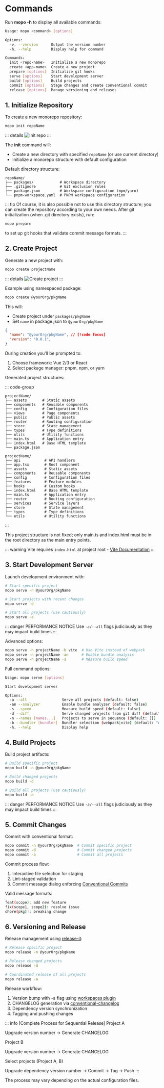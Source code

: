 # Commands

Run **mopo -h** to display all available commands:

```bash
Usage: mopo <command> [options]

Options:
  -v, --version      Output the version number
  -h, --help         Display help for command

Commands:
  init <repo-name>   Initialize a new monorepo
  create <app-name>  Create a new project
  prepare [options]  Initialize git hooks
  serve [options]    Start development server
  build [options]    Build projects
  commit [options]   Stage changes and create conventional commit
  release [options]  Manage versioning and releases
```

## 1. Initialize Repository

To create a new monorepo repository:

```bash
mopo init repoName
```

::: details
![Init repo](/init.gif)
:::

The **init** command will:
- Create a new directory with specified `repoName` (or use current directory)
- Initialize a monorepo structure with default configuration

Default directory structure:
```
repoName/
├── packages/            # Workspace directory
├── .gitignore           # Git exclusion rules
├── package.json         # Workspace configuration (npm/yarn)
└── pnpm-workspace.yaml  # PNPM workspace configuration
```

::: tip
Of course, it is also possible not to use this directory structure; you can create the repository according to your own needs.
After git initialization (when .git directory exists), run:
```bash
mopo prepare
```
to set up git hooks that validate commit message formats.
:::

## 2. Create Project

Generate a new project with:

```bash
mopo create projectName
```

::: details
![Create project](/create.gif)
:::

Example using namespaced package:
```bash
mopo create @yourOrg/pkgName
```
This will:
- Create project under `packages/pkgName`
- Set `name` in package.json to `@yourOrg/pkgName`

```json [package.json]
{
  "name": "@yourOrg/pkgName", // [!code focus]
  "version": "0.0.1",
}
```

During creation you'll be prompted to:
1. Choose framework: Vue 2/3 or React
2. Select package manager: pnpm, npm, or yarn

Generated project structures:

::: code-group
``` [Vue 2/3]
projectName/
├── assets       # Static assets
├── components   # Reusable components
├── config       # Configuration files
├── views        # Page components
├── public       # Public assets
├── router       # Routing configuration
├── store        # State management
├── types        # Type definitions
├── utils        # Utility functions
├── main.ts      # Application entry
├── index.html   # Base HTML template
└── package.json
```
``` [React]
projectName/
├── api           # API handlers
├── app.tsx       # Root component
├── assets        # Static assets
├── components    # Reusable components
├── config        # Configuration files
├── features      # Feature modules
├── hooks         # Custom hooks
├── index.html    # Base HTML template
├── main.ts       # Application entry
├── router        # Routing configuration
├── services      # Service layers
├── store         # State management
├── types         # Type definitions
└── utils         # Utility functions
```
:::

This project structure is not fixed; only main.ts and index.html must be in the root directory as the main entry points.

::: warning
Vite requires `index.html` at project root - [Vite Documentation](https://vite.dev/guide/#index-html-and-project-root)
:::

## 3. Start Development Server

Launch development environment with:

```bash
# Start specific project
mopo serve -n @yourOrg/pkgName

# Start projects with recent changes
mopo serve -d

# Start all projects (use cautiously)
mopo serve -a
```
::: danger PERFORMANCE NOTICE
Use `-a/--all` flags judiciously as they may impact build times
:::

Advanced options:
```bash
mopo serve -n projectName -b vite  # Use Vite instead of webpack
mopo serve -n projectName -an      # Enable bundle analysis
mopo serve -n projectName -s       # Measure build speed
```

Full command options:
```bash
Usage: mopo serve [options]

Start development server

Options:
  -a --all                Serve all projects (default: false)
  -an --analyzer          Enable bundle analyzer (default: false)
  -s --speed              Measure build speed (default: false)
  -d --diff               Serve changed projects from git diff (default: false)
  -n --names [names...]   Projects to serve in sequence (default: [])
  -b --bundler [bundler]  Bundler selection (webpack|vite) (default: "webpack")
  -h, --help              Display help
```

## 4. Build Projects

Build project artifacts:

```bash
# Build specific project
mopo build -n @yourOrg/pkgName

# Build changed projects
mopo build -d

# Build all projects (use cautiously)
mopo build -a
```
::: danger PERFORMANCE NOTICE
Use `-a/--all` flags judiciously as they may impact build times
:::
## 5. Commit Changes

Commit with conventional format:

```bash
mopo commit -n @yourOrg/pkgName  # Commit specific project
mopo commit -d                   # Commit changed projects
mopo commit -a                   # Commit all projects
```

Commit process flow:
1. Interactive file selection for staging
2. Lint-staged validation
3. Commit message dialog enforcing [Conventional Commits](https://www.conventionalcommits.org/)

Valid message formats:
```bash
feat(scope): add new feature
fix(scope1, scope2): resolve issue
chore(pkg)!: breaking change
```

## 6. Versioning and Release

Release management using [release-it](https://github.com/release-it/release-it):

```bash
# Release specific project
mopo release -n @yourOrg/pkgName

# Release changed projects
mopo release -d

# Coordinated release of all projects
mopo release -a
```

Release workflow:
1. Version bump with -a flag using [workspaces plugin](https://github.com/release-it-plugins/workspaces)
2. CHANGELOG generation via [conventional-changelog](https://github.com/release-it/conventional-changelog)
3. Dependency version synchronization
4. Tagging and pushing changes

::: info [Complete Process for Sequential Release]
Project A

Upgrade version number -> Generate CHANGELOG

Project B

Upgrade version number -> Generate CHANGELOG

Select projects (Project A, B)

Upgrade dependency version number -> Commit -> Tag -> Push
:::

The process may vary depending on the actual configuration files.

